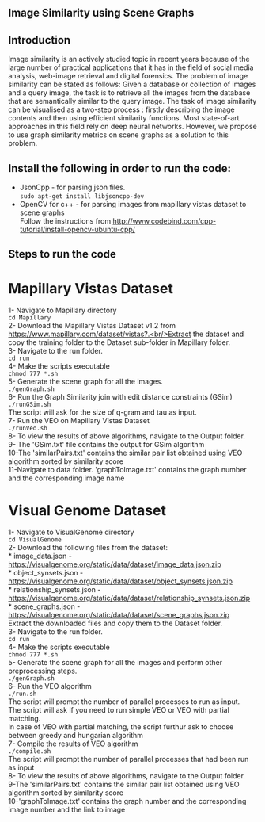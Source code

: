 ## **Image Similarity using Scene Graphs**

## Introduction
Image similarity is an actively studied topic in recent years because of the
large number of practical applications that it has in the field of social media
analysis, web-image retrieval and digital forensics. The problem of image
similarity can be stated as follows: Given a database or collection of
images and a query image, the task is to retrieve all the images from the
database that are semantically similar to the query image. The task of
image similarity can be visualised as a two-step process : firstly describing
the image contents and then using efficient similarity functions. Most
state-of-art approaches in this field rely on deep neural networks. However,
we propose to use graph similarity metrics on scene graphs as a solution to
this problem.

## Install the following in order to run the code:
   * JsonCpp - for parsing json files. <br/>
     ```sudo apt-get install libjsoncpp-dev```<br/>
   * OpenCV for c++ - for parsing images from mapillary vistas dataset to scene graphs<br/>
     Follow the instructions from http://www.codebind.com/cpp-tutorial/install-opencv-ubuntu-cpp/<br/>


## Steps to run the code

# Mapillary Vistas Dataset
1- Navigate to Mapillary directory <br/>
   ```cd Mapillary```<br/>
2- Download the Mapillary Vistas Dataset v1.2 from https://www.mapillary.com/dataset/vistas?.<br/>Extract the dataset and copy the training folder to the Dataset sub-folder in Mapillary folder.<br/>
3- Navigate to the run folder.<br/>
   ```cd run```<br/>
4- Make the scripts executable<br/>
   ```chmod 777 *.sh```<br/>
5- Generate the scene graph for all the images.<br/>
   ```./genGraph.sh```<br/>
6- Run the Graph Similarity join with edit distance constraints (GSim)<br/>
   ```./runGSim.sh```<br/>
   The script will ask for the size of q-gram and tau as input.<br/>
7- Run the VEO on Mapillary Vistas Dataset<br/>
   ```./runVeo.sh```<br/>
8- To view the results of above algorithms, navigate to the Output folder.<br/>
9- The 'GSim.txt' file contains the output for GSim algorithm<br/>
10-The 'similarPairs.txt' contains the similar pair list obtained using VEO algorithm sorted by similarity score<br/>
11-Navigate to data folder. 'graphToImage.txt' contains the graph number and the corresponding image name<br/>


# Visual Genome Dataset
1- Navigate to VisualGenome directory <br/>
   ```cd VisualGenome```<br/>
2- Download the following files from the dataset: <br/>
	* image_data.json - https://visualgenome.org/static/data/dataset/image_data.json.zip<br/>
	* object_synsets.json - https://visualgenome.org/static/data/dataset/object_synsets.json.zip<br/>
	* relationship_synsets.json - https://visualgenome.org/static/data/dataset/relationship_synsets.json.zip<br/>
	* scene_graphs.json - https://visualgenome.org/static/data/dataset/scene_graphs.json.zip<br/>
   Extract the downloaded files and copy them to the Dataset folder.<br/>
3- Navigate to the run folder.<br/>
   ```cd run```<br/>
4- Make the scripts executable<br/>
   ```chmod 777 *.sh```<br/>
5- Generate the scene graph for all the images and perform other preprocessing steps.<br/>
   ```./genGraph.sh```<br/>
6- Run the VEO algorithm<br/>
   ```./run.sh```<br/>
   The script will prompt the number of parallel processes to run as input.<br/>
   The script will ask if you need to run simple VEO or VEO with partial matching.<br/>
   In case of VEO with partial matching, the script furthur ask to choose between greedy and hungarian algorithm<br/>
7- Compile the results of VEO algorithm<br/>
   ```./compile.sh```<br/>
   The script will prompt the number of parallel processes that had been run as input<br/>
8- To view the results of above algorithms, navigate to the Output folder.<br/>
9-The 'similarPairs.txt' contains the similar pair list obtained using VEO algorithm sorted by similarity score<br/>
10-'graphToImage.txt' contains the graph number and the corresponding image number and the link to image<br/>
